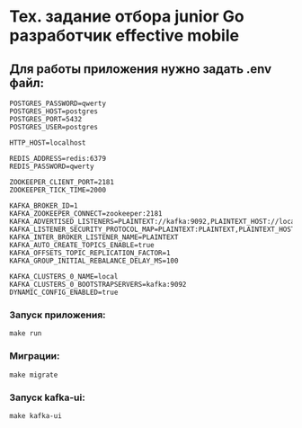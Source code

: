 # Тех. задание отбора junior Go разработчик effective mobile
## Для работы приложения нужно задать .env файл:
```
POSTGRES_PASSWORD=qwerty
POSTGRES_HOST=postgres
POSTGRES_PORT=5432
POSTGRES_USER=postgres

HTTP_HOST=localhost

REDIS_ADDRESS=redis:6379
REDIS_PASSWORD=qwerty

ZOOKEEPER_CLIENT_PORT=2181
ZOOKEEPER_TICK_TIME=2000

KAFKA_BROKER_ID=1
KAFKA_ZOOKEEPER_CONNECT=zookeeper:2181
KAFKA_ADVERTISED_LISTENERS=PLAINTEXT://kafka:9092,PLAINTEXT_HOST://localhost:29092
KAFKA_LISTENER_SECURITY_PROTOCOL_MAP=PLAINTEXT:PLAINTEXT,PLAINTEXT_HOST:PLAINTEXT
KAFKA_INTER_BROKER_LISTENER_NAME=PLAINTEXT
KAFKA_AUTO_CREATE_TOPICS_ENABLE=true
KAFKA_OFFSETS_TOPIC_REPLICATION_FACTOR=1
KAFKA_GROUP_INITIAL_REBALANCE_DELAY_MS=100

KAFKA_CLUSTERS_0_NAME=local
KAFKA_CLUSTERS_0_BOOTSTRAPSERVERS=kafka:9092
DYNAMIC_CONFIG_ENABLED=true
```
### Запуск приложения:
```
make run
```
### Миграции:
```
make migrate
```
### Запуск kafka-ui:
```
make kafka-ui
```

